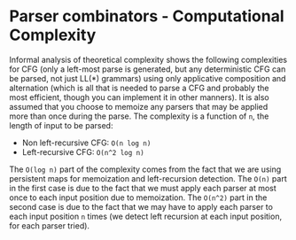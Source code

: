 # Parser combinators - Computational Complexity
Informal analysis of theoretical complexity shows the following complexities for CFG (only a left-most parse is generated, but any deterministic CFG can be parsed, not just LL(\*) grammars) using only applicative composition and alternation (which is all that is needed to parse a CFG and probably the most efficient, though you can implement it in other manners). It is also assumed that you choose to memoize any parsers that may be applied more than once during the parse. The complexity is a function of `n`, the length of input to be parsed:

  * Non left-recursive CFG: `O(n log n)`
  * Left-recursive CFG: `O(n^2 log n)`
  
The `O(log n)` part of the complexity comes from the fact that we are using persistent maps for memoization and left-recursion detection. The `O(n)` part in the first case is due to the fact that we must apply each parser at most once to each input position due to memoization. The `O(n^2)` part in the second case is due to the fact that we may have to apply each parser to each input position `n` times (we detect left recursion at each input position, for each parser tried).
